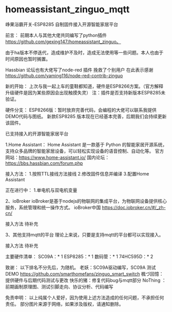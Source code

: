# homeassistant_zinguo_mqtt

峥果浴霸开关-ESP8285 自制固件接入开源智能家居平台

前言：
   前期本人与其他大佬共同编写了python插件 https://github.com/gexing147/homeassistant_zinguo。

   由于ha版本不停迭代，造成维护不及时，造成无法使用等一些问题。本人也由于时间原因也暂时搁置。

   Hassbian 论坛也有大佬写了node-red 插件 挽救了个别用户 在此表示感谢 https://github.com/yaming116/node-red-contrib-zinguo 

新的开始：
  上次与我一起上车的童鞋都知道，硬件是ESP8266方案。（官方解释升级硬件是因为某些原因会出现触摸失灵）
注：插件是否支持新版本ESP8285未验证。

硬件分支：
  ESP8266版：暂时放弃完善代码，会编程的大佬可以联系我提供DEMO代码与图纸。
  新款ESP8285 版本现在已经基本完善，后期我们会持续更新该固件。

已支持接入的开源智能家居平台

1.Home Assistant：
  Home Assistant 是一款基于 Python 的智能家居开源系统，支持众多品牌的智能家居设备，可以轻松实现设备的语音控制、自动化等。
  官方网站：https://www.home-assistant.io/
  国内论坛：https://bbs.hassbian.com/forum.php

  接入方法：
    1.按照TTL接线方法接线
    2.修改固件信息并编译
    3.配置Home Assistant

  正在进行中：
    1.单电机与双电机变量

2、ioBroker
ioBroker是基于nodejs的物联网的集成平台，为物联网设备提供核心服务，系统管理和统一操作方式。
ioBroker中国 https://doc.iobroker.cn/#/_zh-cn/

  接入方法
    待补充

3、其他支持mqtt的平台
  理论上来说，只要是支持mqtt的平台都可以实现接入。

  接入方法
     待补充


主要硬件清单：
  SC09A：* 1
  ESP8285：* 1
  数码管：* 1
  74HC595D：* 2
 
致谢：
  以下排名不分先后，为随机。
  老妖：SC09A驱动编写，SC09A 测试DEMO
  https://github.com/smarthomefans/zinguo_smart_switch
  楓づ回憶：提供硬件与后期代码测试与更改
  快乐的猪：修复代码bug与mqtt部分
  NoThing ：前期画制原理图、测试引脚走向、协议分析、代码编写

免责申明：
  以上纯属个人爱好，因为使用上述方法造成的任何问题，不承担任何责任。
  部分图片来源于网络，如果涉及版权，请通知删除。 
